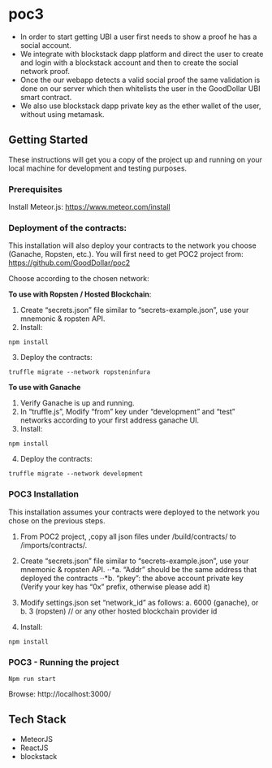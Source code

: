 # poc3
- In order to start getting UBI a user first needs to show a proof he has a social account.
- We integrate with blockstack dapp platform and direct the user to create and login with a blockstack account and then to create the social network proof.
- Once the our webapp detects a valid social proof the same validation is done on our server which then whitelists the user in the GoodDollar UBI smart contract.
- We also use blockstack dapp private key as the ether wallet of the user, without using metamask.

## Getting Started
These instructions will get you a copy of the project up and running on your local machine for development and testing purposes.

### Prerequisites
Install Meteor.js:
https://www.meteor.com/install


### Deployment of the contracts:
This installation will also deploy your contracts to the network you choose (Ganache, Ropsten, etc.). 
You will first need to get POC2 project from: https://github.com/GoodDollar/poc2

Choose according to the chosen network:

__To use with Ropsten / Hosted Blockchain__:

1.	Create “secrets.json” file similar to “secrets-example.json”, use your mnemonic & ropsten API.
2. Install:
  
```
npm install
```

3. Deploy the contracts:
```
truffle migrate --network ropsteninfura
```

__To use with Ganache__
1. Verify Ganache is up and running.
2. In “truffle.js”, Modify “from” key under “development” and “test” networks according to your first address ganache UI.
3. Install:
```
npm install
```

4. Deploy the contracts:
```
truffle migrate --network development
```

### POC3 Installation
This installation assumes your contracts were deployed to the network you chose on the previous steps.
1. From POC2 project, ,copy all json files under /build/contracts/ to /imports/contracts/.

2.	Create “secrets.json” file similar to “secrets-example.json”, use your mnemonic & ropsten API.
    ⋅⋅*a.	“Addr” should be the same address that deployed the contracts
    ⋅⋅*b.	“pkey”: the above account private key (Verify your key has “0x” prefix, otherwise please add it)
3.	Modify settings.json set “network_id” as follows:
    a.	6000 (ganache), or  
    b.	3 (ropsten) // or any other hosted blockchain provider id
4.	Install:
```
npm install
```
### POC3 - Running the project
```
Npm run start
```
Browse: http://localhost:3000/

## Tech Stack
- MeteorJS
- ReactJS
- blockstack
